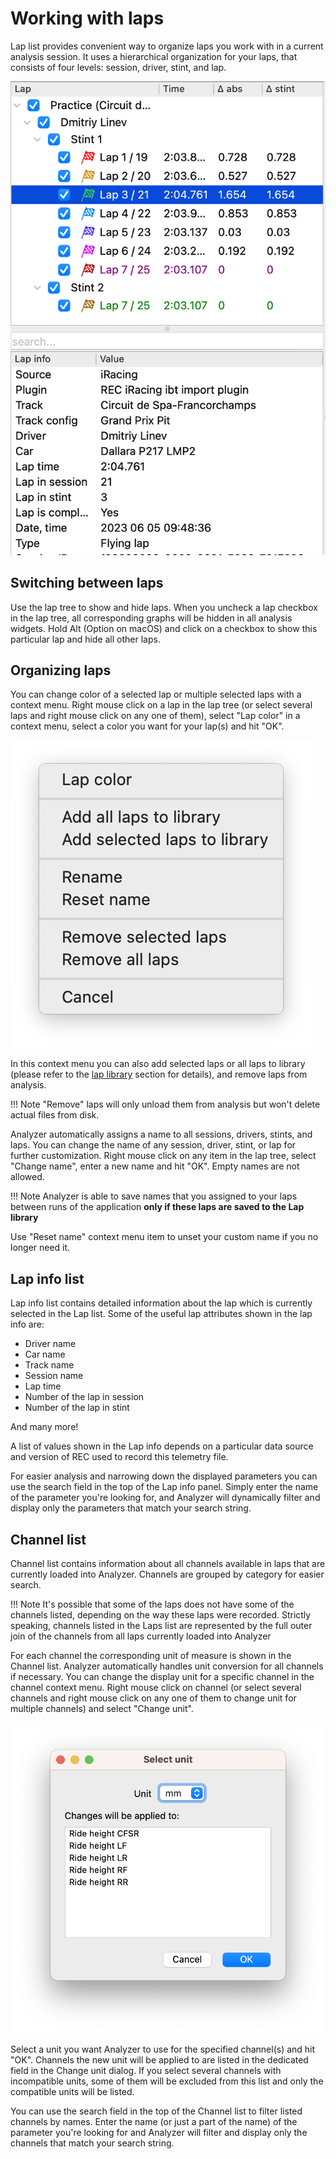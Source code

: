 # Working with laps

Lap list provides convenient way to organize laps you work with in a current analysis session. It uses
a hierarchical organization for your laps, that consists of four levels: session, driver, stint, and lap.

![Analyzer lap list](img/analyzer_lap_tree.png "Analyzer lap list")

## Switching between laps

Use the lap tree to show and hide laps. When you uncheck a lap checkbox in the lap tree, all corresponding 
graphs will be hidden in all analysis widgets. Hold Alt (Option on macOS) and click on a checkbox to
show this particular lap and hide all other laps.

## Organizing laps

You can change color of a selected lap or multiple selected laps with a context menu. Right mouse click on
a lap in the lap tree (or select several laps and right mouse click on any one of them), select "Lap color"
in a context menu, select a color you want for your lap(s) and hit "OK". 

![Analyzer lap list context menu](img/analyzer_lap_tree_context_menu.png "Analyzer lap list context menu")

In this context menu you can also add selected laps or all laps to library (please refer to the 
[lap library](laplibrary.md) section for details), and remove laps from analysis. 

!!! Note
    "Remove" laps will only unload them from analysis but won't delete actual files from disk.

Analyzer automatically assigns a name to all sessions, drivers, stints, and laps. You can change the name of 
any session, driver, stint, or lap for further customization. Right mouse click on any item in the lap tree,
select "Change name", enter a new name and hit "OK". Empty names are not allowed. 

!!! Note 
    Analyzer is able to save names that you assigned to your laps between runs of the application **only 
    if these laps are saved to the Lap library**

Use "Reset name" context menu item to unset your custom name if you no longer need it.

## Lap info list

Lap info list contains detailed information about the lap which is currently selected in the Lap list. 
Some of the useful lap attributes shown in the lap info are:

- Driver name
- Car name
- Track name
- Session name
- Lap time
- Number of the lap in session
- Number of the lap in stint

And many more!

A list of values shown in the Lap info depends on a particular data source and version of REC used to record this
telemetry file.

For easier analysis and narrowing down the displayed parameters you can use the search field in the top of the 
Lap info panel. Simply enter the name of the parameter you're looking for, and Analyzer will dynamically 
filter and display only the parameters that match your search string. 

## Channel list

Channel list contains information about all channels available in laps that are currently loaded into Analyzer.
Channels are grouped by category for easier search. 

!!! Note 
    It's possible that some of the laps does not have some of the channels listed, depending on the way these laps
    were recorded. Strictly speaking, channels listed in the Laps list are represented by the full outer join of
    the channels from all laps currently loaded into Analyzer

For each channel the corresponding unit of measure is shown in the Channel list. Analyzer automatically handles 
unit conversion for all channels if necessary. You can change the display unit for a  specific channel 
in the channel context menu. Right mouse click on channel (or select several channels and right mouse click on 
any one of them to change unit for multiple channels) and select "Change unit".  

![Analyzer change unit dialog](img/analyzer_change_unit_src.png "Analyzer change unit dialog")

Select a unit you want Analyzer to use for the specified channel(s) and hit "OK". Channels the new unit
will be applied to are listed in the dedicated field in the Change unit dialog. If you select several channels
with incompatible units, some of them will be excluded from this list and only the compatible units will be listed.

You can use the search field in the top of the Channel list to filter listed channels by names. Enter the name
(or just a part of the name) of the parameter you're looking for and Analyzer will filter and display only the
channels that match your search string. 
